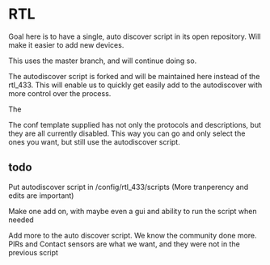 # RTL
Goal here is to have a single, auto discover script in its open repository. Will make it easier to add new devices.

This uses the master branch, and will continue doing so. 

The autodiscover script is forked and will be maintained here instead of the rtl_433. This will enable us to quickly get easily add to the autodiscover with more control over the process.

The 

The conf template supplied has not only the protocols and descriptions, but they are all currently disabled.
This way you can go and only select the ones you want, but still use the autodiscover script.

## todo

Put autodiscover script in /config/rtl_433/scripts (More tranperency and edits are important)

Make one add on, with maybe even a gui and ability to run the script when needed

Add more to the auto discover script. We know the community done more. PIRs and Contact sensors are what we want, and they were not in the previous script
